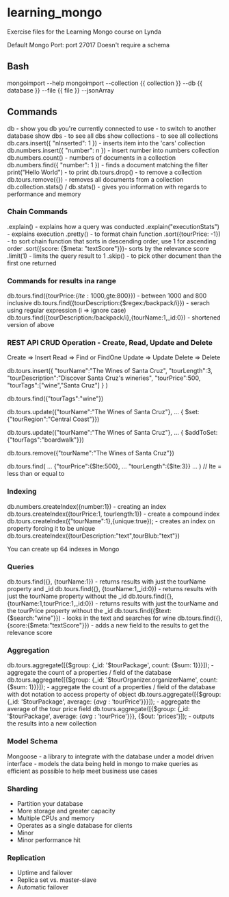 # learning_mongo
Exercise files for the Learning Mongo course on Lynda

Default Mongo Port: port 27017
Doesn't require a schema

## Bash
mongoimport --help 
mongoimport --collection {{ collection }} --db {{ database }} --file {{ file }} --jsonArray

## Commands
db                                  - show you db you're currently connected to
use                                 - to switch to another database
show dbs                            - to see all dbs
show collections                    - to see all collections
db.cars.insert({ "nInserted": 1 })  - inserts item into the 'cars' collection
db.numbers.insert({ "number": n })  - insert number into numbers collection
db.numbers.count()                  - numbers of documents in a collection
db.numbers.find({ "number": 1 })    - finds a document matching the filter
print("Hello World")                - to print 
db.tours.drop()                     - to remove a collection
db.tours.remove({})                 - removes all documents from a collection
db.collection.stats() / db.stats()  - gives you information with regards to performance and memory

### Chain Commands
.explain()                          - explains how a query was conducted
.explain("executionStats")          - explains execution
.pretty()                           - to format chain function
.sort({tourPrice: -1})              - to sort chain function that sorts in descending order, use 1 for ascending order
.sort({score: {$meta: "textScore"}})- sorts by the relevance score
.limit(1)                           - limits the query result to 1
.skip()                             - to pick other document than the first one returned

### Commands for results ina range
db.tours.find({tourPrice:{$lte:1000,$gte:800}})                 - between 1000 and 800 inclusive
db.tours.find({tourDescription:{$regex:/backpack/i}})           - serach using regular expression (i => ignore case)
db.tours.find({tourDescription:/backpack/i},{tourName:1,_id:0}) - shortened version of above

### REST API CRUD Operation - Create, Read, Update and Delete

Create => Insert
Read => Find or FindOne
Update => Update
Delete => Delete

db.tours.insert({ "tourName":"The Wines of Santa Cruz", "tourLength":3, "tourDescription":"Discover Santa Cruz's wineries", "tourPrice":500, "tourTags":["wine","Santa Cruz"] } )

db.tours.find({"tourTags":"wine"})

db.tours.update({"tourName":"The Wines of Santa Cruz"},
... { $set: {"tourRegion":"Central Coast"}})

db.tours.update({"tourName":"The Wines of Santa Cruz"},
... { $addToSet: {"tourTags":"boardwalk"}})

db.tours.remove({"tourName":"The Wines of Santa Cruz"})

db.tours.find(
... {"tourPrice":{$lte:500},
... "tourLength":{$lte:3}}
... ) // lte = less than or equal to

### Indexing

db.numbers.createIndex({number:1})                  - creating an index
db.tours.createIndex({tourPrice:1, tourlength:1})   - create a compound index
db.tours.createIndex({"tourName":1},{unique:true}); - creates an index on property forcing it to be unique
db.tours.createIndex({tourDescription:"text",tourBlub:"text"})

You can create up 64 indexes in Mongo

### Queries

db.tours.find({}, {tourName:1})                      - returns results with just the tourName property and _id
db.tours.find({}, {tourName:1,_id:0})                - returns results with just the tourName property without the _id
db.tours.find({}, {tourName:1,tourPrice:1,_id:0})    - returns results with just the tourName and the tourPrice property without the _id
db.tours.find({$text:{$search:"wine"}})              - looks in the text and searches for wine
db.tours.find({}, {score:{$meta:"textScore"}})       - adds a new field to the results to get the relevance score

### Aggregation 

db.tours.aggregate([{$group: {_id: '$tourPackage', count: {$sum: 1}}}]);                                - aggregate the count of a properties / field of the database
db.tours.aggregate([{$group: {_id: '$tourOrganizer.organizerName', count: {$sum: 1}}}]);                - aggregate the count of a properties / field of the database with dot notation to access property of object
db.tours.aggregate([{$group: {_id: '$tourPackage', average: {$avg: '$tourPrice'}}}]);                   - aggregate the average of the tour price field
db.tours.aggregate([{$group: {_id: '$tourPackage', average: {$avg: '$tourPrice'}}}, {$out: 'prices'}]); - outputs the results into a new collection

### Model Schema

Mongoose - a library to integrate with the database under a model driven interface
         - models the data being held in mongo to make queries as efficient as possible to help meet business use cases

### Sharding

- Partition your database
- More storage and greater capacity
- Multiple CPUs and memory
- Operates as a single database for clients
- Minor
- Minor performance hit

### Replication

- Uptime and failover
- Replica set vs. master-slave
- Automatic failover